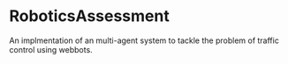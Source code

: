 # RoboticsAssessment

An implmentation of an multi-agent system to tackle the problem of traffic control using webbots.
